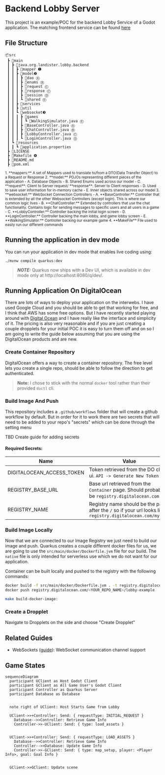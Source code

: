# Backend Lobby Server

This project is an example/POC for the backend Lobby Service of a Godot application. The matching frontend service can be found [here]()

## File Structure

```tree
📦src
 ┣ 📂main
 ┃ ┣ 📂java.org.landister.lobby.backend
 ┃ ┃ ┣ 📂mapper ➊
 ┃ ┃ ┣ 📂model❷
 ┃ ┃ ┃ ┣ 📂dao Ⓐ
 ┃ ┃ ┃ ┣ 📂enums Ⓑ
 ┃ ┃ ┃ ┣ 📂request Ⓒ
 ┃ ┃ ┃ ┣ 📂response Ⓒ
 ┃ ┃ ┃ ┣ 📂session Ⓓ
 ┃ ┃ ┃ ┗ 📂shared Ⓔ
 ┃ ┃ ┣ 📂services
 ┃ ┃ ┣ 📂util
 ┃ ┃ ┗ 📂websocket❸
 ┃ ┃ ┃ ┣ 📂games
 ┃ ┃ ┃ ┃ ┗ 📜WalkingSimulator.java Ⓔ
 ┃ ┃ ┃ ┣ 📜BaseController.java Ⓐ
 ┃ ┃ ┃ ┣ 📜ChatController.java Ⓑ
 ┃ ┃ ┃ ┣ 📜LobbyController.java Ⓒ
 ┃ ┃ ┃ ┗ 📜LoginController.java Ⓓ
 ┃ ┗ 📂resources
 ┃ ┃ ┗ 📜application.properties
 ┣ 📜LICENSE
 ┣ 📜Makefile ❹
 ┣ 📜README.md
 ┣ 📜pom.xml
 ```

<sub>
1. **mappers:** A set of Mappers used to translate to/from a DTO(Data Transfer Object) to a Request or Response
2. **model:** POJOs representing different pieces of the application
    - A. Database Objects
    - B. Shared Enums used across our model
    - C. **request**: Client to Server request/ **response**: Server to Client responses
    - D. Used to save user information for in-memory cache
    - E. Inner objects shared across our model
3. **websocket:** WebSocket Connection Controllers
    - A. **BaseController:** Controller that is extended by all the other Websocket Controllers (except login). This is where our common logic lives
    - B. **ChatController:** Extended by controllers that use the chat functionality. Contains logic for sending messages to specific users and all users in a game
    - C. **LobbyController:** Controller backing the initial login screen
    - D. **LoginController:** Controller backing the main lobby, and game lobby screen
    - E. **WalkingSimulator:** Controller backing our example game
4. **MakeFile** File used to easily run our different commands
</sub>

## Running the application in dev mode

You can run your application in dev mode that enables live coding using:
```shell script
./mvnw compile quarkus:dev
```

> **_NOTE:_**  Quarkus now ships with a Dev UI, which is available in dev mode only at http://localhost:8080/q/dev/.

## Running Application On DigitalOcean

There are lots of ways to deploy your application on the interwebs. I have used Google Cloud and you should be able to get that working for free, and I think that AWS has some free options. But I have recently started playing around with [Digital Ocean](https://m.do.co/c/5dca16f0ed95) and I have really like the interface and simplicity of it. The pricing is also very reasonable and if you are just creating a couple dropplets for your initial POC it is easy to turn them off and on so I am going to write the guide below assuming that you are using the DigitalOcean products and are new.

### Create Container Repository

DigitalOcean offers a way to create a container repository. The free level lets you create a single repo, should be able to follow the direction to get authenticated.

>**Note:** I chose to stick with the normal `docker` tool rather than their provided `doctl` cli.

### Build Image And Push

This repository includes a `.github/workflows` folder that will create a github workflow by default. But in order for it to work there are two secrets that will need to be added to your repo's "secrets" which can be done through the setting menu

TBD Create guide for adding secrets

#### Required Secrets:

| Name                      | Value                                                                                                       | Example                     |
| ------------------------- | ----------------------------------------------------------------------------------------------------------- | --------------------------- |
| DIGITALOCEAN_ACCESS_TOKEN | Token retrieved from the DO cloud ui. `API -> Generate New Token`                                           |                             |
| REGISTRY_BASE_URL         | Base url retrieved from the `Container` page. Should probably be `registry.digitalocean.com`                | `registry.digitalocean.com` |
| REGISTRY_NAME             | Registry name should be the part after the `/` so if your url looks like `registry.digitalocean.com/myrepo` | `myrepo`                    |

### Build Image Locally

Now that we are connected to our Image Registry we just need to build our image and push. Quarkus creates a couple different docker files for us, we are going to use the `src/main/docker/Dockerfile.jvm` file for our build. The `native` file is only intended for serverless use which we do not want for our application.

Container can be built locally and pushed to the registry with the following commands:

```sh
docker build -f src/main/docker/Dockerfile.jvm . -t registry.digitalocean.com/<YOUR_REPO_NAME>/lobby-example
docker push registry.digitalocean.com/<YOUR_REPO_NAME>/lobby-example
```

```sh
make build-docker-image:
```

### Create a Dropplet

Navigate to Dropplets on the side and choose "Create Dropplet"




## Related Guides

- WebSockets ([guide](https://quarkus.io/guides/websockets)): WebSocket communication channel support

## Game States

```mermaid
sequenceDiagram
  participant UClient as Host Godot Client
  participant GClient as All Game User's Godot Client
  participant Controller as Quarkus Server
  participant Database as Database


  note right of UClient: Host Starts Game from Lobby

  UClient->>+Controller: Send: { requestType: INITIAL_REQUEST }
    Database-->>Controller: Retrieve Game Info
    Controller->>-UClient: Send: { type: load_assets }

  
  UClient->>+Controller: Send: { requestType: LOAD_ASSETS }
    Database-->>Controller: Retrieve Game Info
    Controller-->>Database: Update Game Info
    Controller->>-GClient: Send: { type: map_setup, player: <Player Info>, goal: Goal Info }
  
  
  GClient->>GClient: Update scene
  
```
